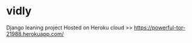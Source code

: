 # vidly
 Django leaning project
 Hosted on Heroku cloud >> https://powerful-tor-21988.herokuapp.com/
